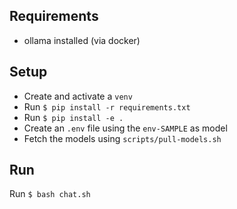 ## Requirements

- ollama installed (via docker)

## Setup 

- Create and activate a `venv`
- Run `$ pip install -r requirements.txt`
- Run `$ pip install -e .`
- Create an `.env` file using the `env-SAMPLE` as model
- Fetch the models using `scripts/pull-models.sh`


## Run

Run `$ bash chat.sh`